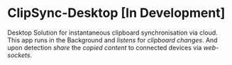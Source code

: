 # ClipSync-Desktop [In Development]
Desktop Solution for instantaneous clipboard synchronisation via cloud. This app runs in the Background
and *listens* for *clipboard changes*. And upon detection *share* the *copied content* to connected devices via *web-sockets*.
